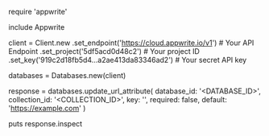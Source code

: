 require 'appwrite'

include Appwrite

client = Client.new
    .set_endpoint('https://cloud.appwrite.io/v1') # Your API Endpoint
    .set_project('5df5acd0d48c2') # Your project ID
    .set_key('919c2d18fb5d4...a2ae413da83346ad2') # Your secret API key

databases = Databases.new(client)

response = databases.update_url_attribute(
    database_id: '<DATABASE_ID>',
    collection_id: '<COLLECTION_ID>',
    key: '',
    required: false,
    default: 'https://example.com'
)

puts response.inspect
